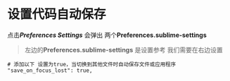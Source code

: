 # 设置代码自动保存

点击***Preferences  Settings*** 会弹出 两个**Preferences.sublime-settings**

> 左边的**Preferences.sublime-settings** 是设置参考  我们需要在右边设置

```shell
# 添加以下 设置为true，当切换到其他文件时自动保存文件或应用程序
"save_on_focus_lost": true,
```

